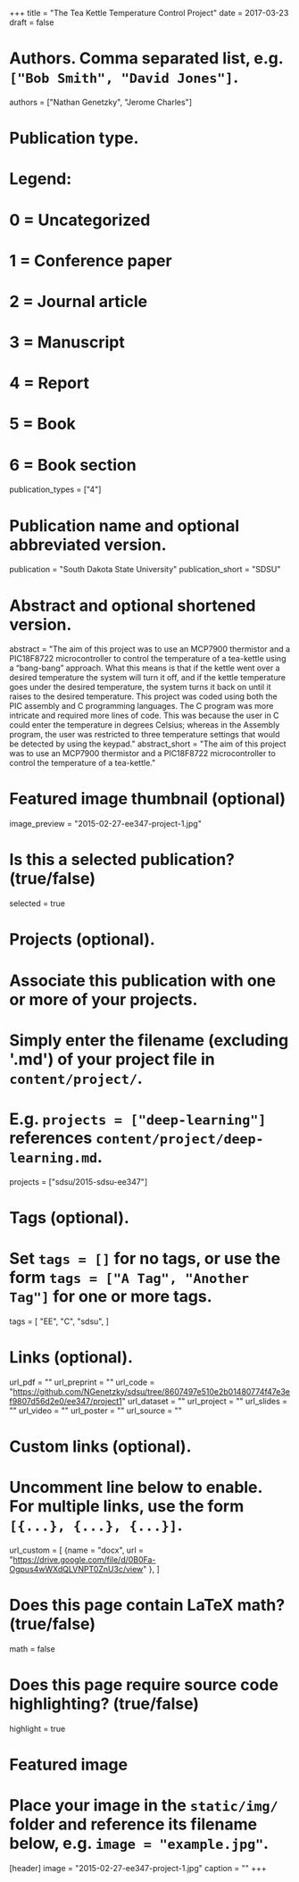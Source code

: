 +++
title = "The Tea Kettle Temperature Control Project"
date = 2017-03-23
draft = false

# Authors. Comma separated list, e.g. `["Bob Smith", "David Jones"]`.
authors = ["Nathan Genetzky", "Jerome Charles"]

# Publication type.
# Legend:
# 0 = Uncategorized
# 1 = Conference paper
# 2 = Journal article
# 3 = Manuscript
# 4 = Report
# 5 = Book
# 6 = Book section
publication_types = ["4"]

# Publication name and optional abbreviated version.
publication = "South Dakota State University"
publication_short = "SDSU"

# Abstract and optional shortened version.
abstract = "The aim of this project was to use an MCP7900 thermistor and a PIC18F8722 microcontroller to control the temperature of a tea-kettle using a “bang-bang” approach. What this means is that if the kettle went over a desired temperature the system will turn it off, and if the kettle temperature goes under the desired temperature, the system turns it back on until it raises to the desired temperature. This project was coded using both the PIC assembly and C programming languages. The C program was more intricate and required more lines of code. This was because the user in C could enter the temperature in degrees Celsius; whereas in the Assembly program, the user was restricted to three temperature settings that would be detected  by using the keypad."
abstract_short = "The aim of this project was to use an MCP7900 thermistor and a PIC18F8722 microcontroller to control the temperature of a tea-kettle."

# Featured image thumbnail (optional)
image_preview = "2015-02-27-ee347-project-1.jpg"

# Is this a selected publication? (true/false)
selected = true

# Projects (optional).
#   Associate this publication with one or more of your projects.
#   Simply enter the filename (excluding '.md') of your project file in `content/project/`.
#   E.g. `projects = ["deep-learning"]` references `content/project/deep-learning.md`.
projects = ["sdsu/2015-sdsu-ee347"]

# Tags (optional).
#   Set `tags = []` for no tags, or use the form `tags = ["A Tag", "Another Tag"]` for one or more tags.
tags = [
    "EE",
    "C",
    "sdsu",
]

# Links (optional).
url_pdf = ""
url_preprint = ""
url_code = "https://github.com/NGenetzky/sdsu/tree/8607497e510e2b01480774f47e3ef9807d56d2e0/ee347/project1"
url_dataset = ""
url_project = ""
url_slides = ""
url_video = ""
url_poster = ""
url_source = ""

# Custom links (optional).
#   Uncomment line below to enable. For multiple links, use the form `[{...}, {...}, {...}]`.
url_custom = [
    {name = "docx", url = "https://drive.google.com/file/d/0B0Fa-Ogpus4wWXdQLVNPT0ZnU3c/view" },
]

# Does this page contain LaTeX math? (true/false)
math = false

# Does this page require source code highlighting? (true/false)
highlight = true

# Featured image
# Place your image in the `static/img/` folder and reference its filename below, e.g. `image = "example.jpg"`.
[header]
image = "2015-02-27-ee347-project-1.jpg"
caption = ""
+++
